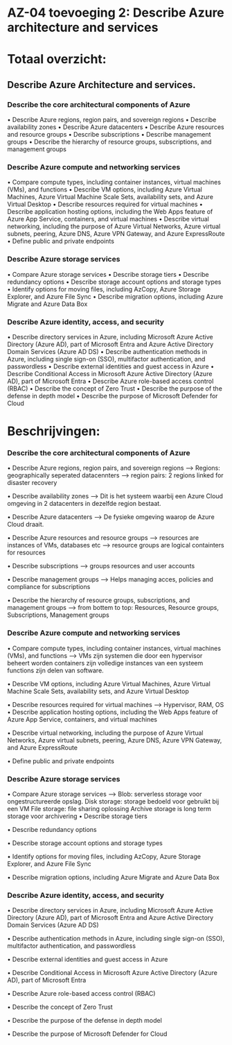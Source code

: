 # AZ-04 toevoeging 2: Describe Azure architecture and services

# Totaal overzicht:
## Describe Azure Architecture and services.
### Describe the core architectural components of Azure
• Describe Azure regions, region pairs, and sovereign regions
• Describe availability zones
• Describe Azure datacenters
• Describe Azure resources and resource groups
• Describe subscriptions
• Describe management groups
• Describe the hierarchy of resource groups, subscriptions, and management groups
### Describe Azure compute and networking services
• Compare compute types, including container instances, virtual machines (VMs), and functions
• Describe VM options, including Azure Virtual Machines, Azure Virtual Machine Scale Sets, availability sets, and Azure Virtual Desktop
• Describe resources required for virtual machines
• Describe application hosting options, including the Web Apps feature of Azure App Service, containers, and virtual machines
• Describe virtual networking, including the purpose of Azure Virtual Networks, Azure virtual subnets, peering, Azure DNS, Azure VPN Gateway, and Azure ExpressRoute
• Define public and private endpoints
### Describe Azure storage services
• Compare Azure storage services
• Describe storage tiers
• Describe redundancy options
• Describe storage account options and storage types
• Identify options for moving files, including AzCopy, Azure Storage Explorer, and Azure File Sync
• Describe migration options, including Azure Migrate and Azure Data Box
### Describe Azure identity, access, and security
• Describe directory services in Azure, including Microsoft Azure Active Directory (Azure AD), part
of Microsoft Entra and Azure Active Directory Domain Services (Azure AD DS)
• Describe authentication methods in Azure, including single sign-on (SSO), multifactor
authentication, and passwordless
• Describe external identities and guest access in Azure
• Describe Conditional Access in Microsoft Azure Active Directory (Azure AD), part of Microsoft
Entra
• Describe Azure role-based access control (RBAC)
• Describe the concept of Zero Trust
• Describe the purpose of the defense in depth model
• Describe the purpose of Microsoft Defender for Cloud


# Beschrijvingen:

### Describe the core architectural components of Azure
• Describe Azure regions, region pairs, and sovereign regions
--> Regions: geographically seperated datacennters
--> region pairs: 2 regions linked for disaster recovery

• Describe availability zones
--> Dit is het systeem waarbij een Azure Cloud omgeving in 2 datacenters in dezelfde region bestaat.

• Describe Azure datacenters
--> De fysieke omgeving waarop de Azure Cloud draait.

• Describe Azure resources and resource groups
--> resources are instances of VMs, databases etc
--> resource groups are logical containters for resources

• Describe subscriptions
--> groups resources and user accounts

• Describe management groups
--> Helps managing acces, policies and compliance for subscriptions

• Describe the hierarchy of resource groups, subscriptions, and management groups
--> from bottem to top: Resources, Resource groups, Subscriptions, Management groups

### Describe Azure compute and networking services
• Compare compute types, including container instances, virtual machines (VMs), and functions
--> VMs zijn systemen die door een hypervisor beheert worden
containers zijn volledige instances van een systeem 
functions zijn delen van software.

• Describe VM options, including Azure Virtual Machines, Azure Virtual Machine Scale Sets,
availability sets, and Azure Virtual Desktop

• Describe resources required for virtual machines
--> Hypervisor, RAM, OS
• Describe application hosting options, including the Web Apps feature of Azure App Service,
containers, and virtual machines

• Describe virtual networking, including the purpose of Azure Virtual Networks, Azure virtual
subnets, peering, Azure DNS, Azure VPN Gateway, and Azure ExpressRoute

• Define public and private endpoints

### Describe Azure storage services
• Compare Azure storage services
--> Blob: serverless storage voor ongestructureerde opslag.
Disk storage: storage bedoeld voor gebruikt bij een VM
File storage: file sharing oplossing
Archive storage is long term storage voor archivering
• Describe storage tiers


• Describe redundancy options

• Describe storage account options and storage types

• Identify options for moving files, including AzCopy, Azure Storage Explorer, and Azure File Sync

• Describe migration options, including Azure Migrate and Azure Data Box

### Describe Azure identity, access, and security
• Describe directory services in Azure, including Microsoft Azure Active Directory (Azure AD), part of Microsoft Entra and Azure Active Directory Domain Services (Azure AD DS)

• Describe authentication methods in Azure, including single sign-on (SSO), multifactor
authentication, and passwordless

• Describe external identities and guest access in Azure

• Describe Conditional Access in Microsoft Azure Active Directory (Azure AD), part of Microsoft
Entra

• Describe Azure role-based access control (RBAC)

• Describe the concept of Zero Trust

• Describe the purpose of the defense in depth model

• Describe the purpose of Microsoft Defender for Cloud